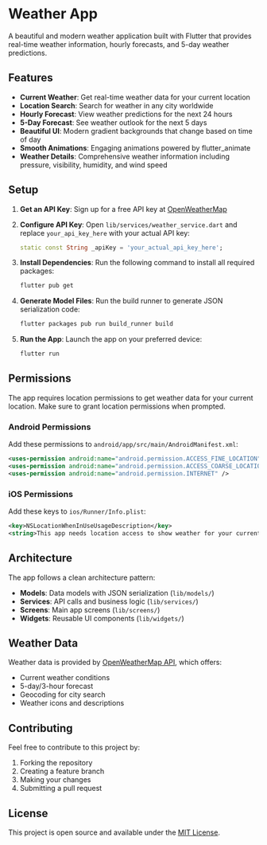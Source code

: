 # Weather App

A beautiful and modern weather application built with Flutter that provides real-time weather information, hourly forecasts, and 5-day weather predictions.

## Features

- **Current Weather**: Get real-time weather data for your current location
- **Location Search**: Search for weather in any city worldwide
- **Hourly Forecast**: View weather predictions for the next 24 hours
- **5-Day Forecast**: See weather outlook for the next 5 days
- **Beautiful UI**: Modern gradient backgrounds that change based on time of day
- **Smooth Animations**: Engaging animations powered by flutter_animate
- **Weather Details**: Comprehensive weather information including pressure, visibility, humidity, and wind speed

## Setup

1. **Get an API Key**: Sign up for a free API key at [OpenWeatherMap](https://openweathermap.org/api)

2. **Configure API Key**: Open `lib/services/weather_service.dart` and replace `your_api_key_here` with your actual API key:
   ```dart
   static const String _apiKey = 'your_actual_api_key_here';
   ```

3. **Install Dependencies**: Run the following command to install all required packages:
   ```bash
   flutter pub get
   ```

4. **Generate Model Files**: Run the build runner to generate JSON serialization code:
   ```bash
   flutter packages pub run build_runner build
   ```

5. **Run the App**: Launch the app on your preferred device:
   ```bash
   flutter run
   ```

## Permissions

The app requires location permissions to get weather data for your current location. Make sure to grant location permissions when prompted.

### Android Permissions
Add these permissions to `android/app/src/main/AndroidManifest.xml`:
```xml
<uses-permission android:name="android.permission.ACCESS_FINE_LOCATION" />
<uses-permission android:name="android.permission.ACCESS_COARSE_LOCATION" />
<uses-permission android:name="android.permission.INTERNET" />
```

### iOS Permissions
Add these keys to `ios/Runner/Info.plist`:
```xml
<key>NSLocationWhenInUseUsageDescription</key>
<string>This app needs location access to show weather for your current location.</string>
```

## Architecture

The app follows a clean architecture pattern:

- **Models**: Data models with JSON serialization (`lib/models/`)
- **Services**: API calls and business logic (`lib/services/`)
- **Screens**: Main app screens (`lib/screens/`)
- **Widgets**: Reusable UI components (`lib/widgets/`)

## Weather Data

Weather data is provided by [OpenWeatherMap API](https://openweathermap.org/api), which offers:
- Current weather conditions
- 5-day/3-hour forecast
- Geocoding for city search
- Weather icons and descriptions

## Contributing

Feel free to contribute to this project by:
1. Forking the repository
2. Creating a feature branch
3. Making your changes
4. Submitting a pull request

## License

This project is open source and available under the [MIT License](LICENSE).

